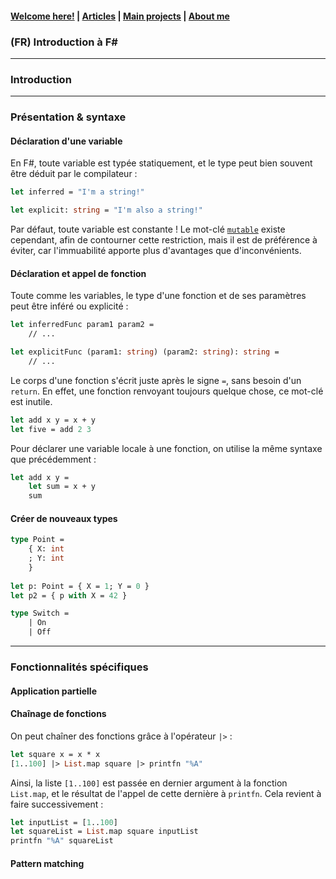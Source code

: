 #### [Welcome here!](https://vpenando.github.io) | [Articles](https://vpenando.github.io/articles.html) | [Main projects](https://vpenando.github.io/projects.html) | [About me](https://vpenando.github.io/about.html)

### (FR) Introduction à F#

---

### Introduction


---

### Présentation & syntaxe


#### Déclaration d'une variable

En F#, toute variable est typée statiquement, et le type peut bien souvent être déduit par le compilateur :
```ocaml
let inferred = "I'm a string!"

let explicit: string = "I'm also a string!"
```
Par défaut, toute variable est constante !
Le mot-clé [`mutable`](https://learn.microsoft.com/en-us/dotnet/fsharp/language-reference/values/#mutable-variables) existe cependant, afin de contourner cette restriction, mais il est de préférence à éviter, car l'immuabilité apporte plus d'avantages que d'inconvénients.

#### Déclaration et appel de fonction

Toute comme les variables, le type d'une fonction et de ses paramètres peut être inféré ou explicité :
```ocaml
let inferredFunc param1 param2 =
    // ...

let explicitFunc (param1: string) (param2: string): string =
    // ...
```

Le corps d'une fonction s'écrit juste après le signe `=`, sans besoin d'un `return`.
En effet, une fonction renvoyant toujours quelque chose, ce mot-clé est inutile.
```ocaml
let add x y = x + y
let five = add 2 3
```
Pour déclarer une variable locale à une fonction, on utilise la même syntaxe que précédemment :
```ocaml
let add x y =
    let sum = x + y
    sum
```

#### Créer de nouveaux types

```ocaml
type Point =
    { X: int
    ; Y: int
    }
    
let p: Point = { X = 1; Y = 0 }
let p2 = { p with X = 42 }
```

```ocaml
type Switch =
    | On
    | Off
```

---

### Fonctionnalités spécifiques

#### Application partielle

#### Chaînage de fonctions

On peut chaîner des fonctions grâce à l'opérateur `|>` :
```ocaml
let square x = x * x
[1..100] |> List.map square |> printfn "%A"
```
Ainsi, la liste `[1..100]` est passée en dernier argument à la fonction `List.map`, et le résultat de l'appel de cette dernière à `printfn`.
Cela revient à faire successivement :
```ocaml
let inputList = [1..100]
let squareList = List.map square inputList
printfn "%A" squareList
```

#### Pattern matching
